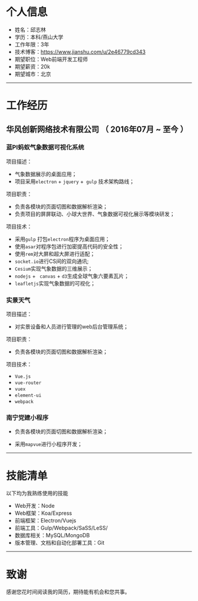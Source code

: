 # 个人信息

 - 姓名：邱志林
 - 学历：本科/燕山大学
 - 工作年限：3年
 - 技术博客：https://www.jianshu.com/u/2e46779cd343
 - 期望职位：Web前端开发工程师 
 - 期望薪资：20k
 - 期望城市：北京

---

# 工作经历


## 华风创新网络技术有限公司 （ 2016年07月 ~ 至今 ）

### 蓝PI蚂蚁气象数据可视化系统

项目描述：
- 气象数据展示的桌面应用；
- 项目采用`electron` + `jquery` +` gulp` 技术架构路线；

项目职责：
- 负责各模块的页面切图和数据解析渲染；
- 负责项目的屏屏联动、小球大世界、气象数据可视化展示等模块研发；

项目技术：
-  采用`gulp` 打包`electron`程序为桌面应用；
-  使用`asar`对程序包进行加密提高代码的安全性；
-  使用`rem`对大屏和超大屏进行适配；
-  `socket.io`进行CS间的双向通讯;
-  `Cesium`实现气象数据的三维展示；
-  `nodejs` + ` canvas` + `d3`生成全球气象六要素瓦片；
-  `leafletjs`实现气象数据的可视化；

### 实景天气

项目描述：

- 对实景设备和人员进行管理的web后台管理系统；

项目职责：

- 负责各模块的页面切图和数据解析渲染；

项目技术：

- `Vue.js`
- `vue-router` 
- `vuex`
- `element-ui` 
-  `webpack` 

### 南宁党建小程序
- 负责各模块的页面切图和数据解析渲染；

- 采用`mapvue`进行小程序开发；

---


# 技能清单

以下均为我熟练使用的技能

- Web开发：Node
- Web框架：Koa/Express
- 前端框架：Electron/Vuejs
- 前端工具：Gulp/Webpack/SaSS/LeSS/
- 数据库相关：MySQL/MongoDB
- 版本管理、文档和自动化部署工具：Git

---

# 致谢
感谢您花时间阅读我的简历，期待能有机会和您共事。
